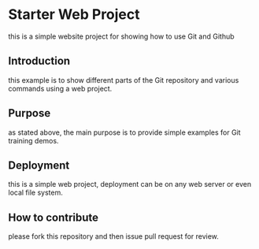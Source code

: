 # Starter Web Project
this is a simple website project for showing how to use Git and Github
## Introduction  
this example is to show different parts of the Git repository and various 
commands using a web project.
## Purpose
as stated above, the main purpose is to provide simple examples for Git training demos.
## Deployment
this is a simple web project, deployment can be on any web server or even local file system.
## How to contribute
please fork this repository and then issue pull request for review.